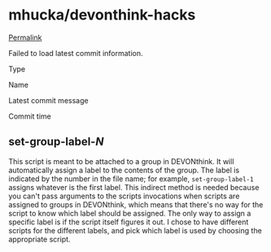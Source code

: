 # mhucka/devonthink-hacks

 [Permalink](https://github.com/mhucka/devonthink-hacks/tree/777b93007f66db4ed04ffa658022d621fb58fc44/set-group-label)

 Failed to load latest commit information.

Type

Name

Latest commit message

Commit time

## set-group-label-_N_

This script is meant to be attached to a group in DEVONthink. It will automatically assign a label to the contents of the group. The label is indicated by the number in the file name; for example, `set-group-label-1` assigns whatever is the first label. This indirect method is needed because you can't pass arguments to the scripts invocations when scripts are assigned to groups in DEVONthink, which means that there's no way for the script to know which label should be assigned. The only way to assign a specific label is if the script itself figures it out. I chose to have different scripts for the different labels, and pick which label is used by choosing the appropriate script.

